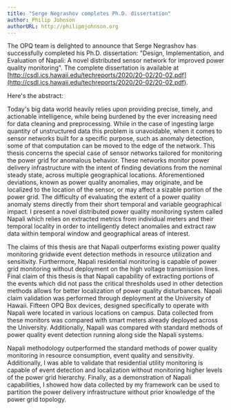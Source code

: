 ```yaml
---
title: "Serge Negrashov completes Ph.D. dissertation"
author: Philip Johnson
authorURL: http://philipmjohnson.org
---
```


The OPQ team is delighted to announce that Serge Negrashov has successfully completed his Ph.D. dissertation: "Design, Implementation, and Evaluation of Napali: A novel distributed sensor network for improved power quality monitoring". The complete dissertation is available at [http://csdl.ics.hawaii.edu/techreports/2020/20-02/20-02.pdf](http://csdl.ics.hawaii.edu/techreports/2020/20-02/20-02.pdf).

Here's the abstract:

Today's big data world heavily relies upon providing precise, timely, and actionable intelligence, while being burdened by the ever increasing need for data cleaning and preprocessing.
While in the case of ingesting large quantity of unstructured data this problem is unavoidable, when it comes to sensor networks built for a specific purpose, such as anomaly detection, some of that computation can be moved to the edge of the network.
This thesis concerns the special case of sensor networks tailored for monitoring the power grid for anomalous behavior.
These networks monitor power delivery infrastructure with the intent of finding deviations from the nominal steady state, across multiple geographical locations.
Aforementioned deviations, known as power quality anomalies, may originate, and be localized to the location of the sensor, or may affect a sizable portion of the power grid.
The difficulty of evaluating the extent of a power quality anomaly stems directly from their short temporal and variable geographical impact.
I present a novel distributed power quality monitoring system called Napali which relies on extracted metrics from individual meters and their temporal locality in order to intelligently detect anomalies and extract raw data within temporal window and geographical areas of interest.

The claims of this thesis are that Napali outperforms existing power quality monitoring gridwide event detection methods in resource utilization and sensitivity.
Furthermore, Napali residential monitoring is capable of power grid monitoring without deployment on the high voltage transmission lines.
Final claim of this thesis is that Napali capability of extracting portions of the events which did not pass the critical thresholds used in other detection methods allows for better localization of power quality disturbances.
Napali claim validation was performed through deployment at the University of Hawaii.
Fifteen OPQ Box devices, designed specifically to operate with Napali were located in various locations on campus.
Data collected from these monitors was compared with smart meters already deployed across the University.
Additionally, Napali was compared with standard methods of power quality event detection running along side the Napali systems.

Napali methodology outperformed the standard methods of power quality monitoring in resource consumption, event quality and sensitivity.
Additionally, I was able to validate that residential utility monitoring is capable of event detection and localization without monitoring higher levels of the power grid hierarchy.
Finally, as a demonstration of Napali capabilities, I showed how data collected by my framework can be used to partition the power delivery infrastructure without prior knowledge of the power grid topology.
